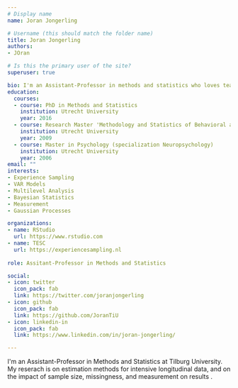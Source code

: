 ```yaml
---
# Display name
name: Joran Jongerling

# Username (this should match the folder name)
title: Joran Jongerling
authors:
- JOran

# Is this the primary user of the site?
superuser: true

bio: I'm an Assistant-Professor in methods and statistics who loves teaching, programming, and intensive longitudinal methods.
education:
  courses:
  - course: PhD in Methods and Statistics
    institution: Utrecht University
    year: 2016
  - course: Research Master 'Methodology and Statistics of Behavioral and Social Sciences'
    institution: Utrecht University
    year: 2009
  - course: Master in Psychology (specialization Neuropsychology)
    institution: Utrecht University
    year: 2006
email: ""
interests:
- Experience Sampling
- VAR Models
- Multilevel Analysis
- Bayesian Statistics
- Measurement
- Gaussian Processes

organizations:
- name: RStudio
  url: https://www.rstudio.com
- name: TESC
  url: https://experiencesampling.nl
  
role: Assitant-Professor in Methods and Statistics

social:
- icon: twitter
  icon_pack: fab
  link: https://twitter.com/joranjongerling
- icon: github
  icon_pack: fab
  link: https://github.com/JoranTiU
- icon: linkedin-in
  icon_pack: fab
  link: https://www.linkedin.com/in/joran-jongerling/

---
```



I'm an Assistant-Professor in Methods and Statistics at Tilburg University. My reserach is on estimation methods for intensive longitudinal data, and on the impact of sample size, missingness, and measurement on results .
